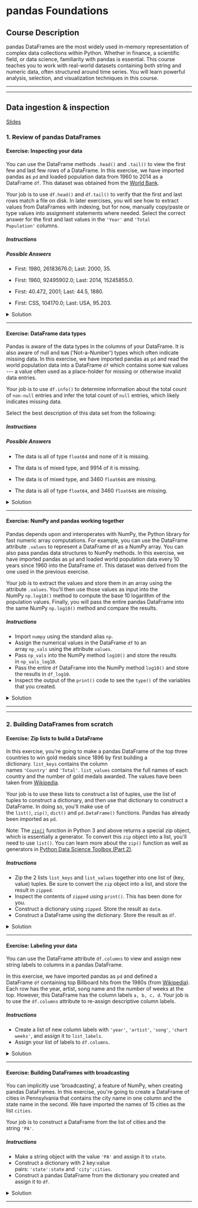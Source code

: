 # pandas Foundations

## Course Description

pandas DataFrames are the most widely used in-memory representation of complex data collections within Python. Whether in finance, a scientific field, or data science, familiarity with pandas is essential. This course teaches you to work with real-world datasets containing both string and numeric data, often structured around time series. You will learn powerful analysis, selection, and visualization techniques in this course.

---

---

## Data ingestion & inspection

[Slides](./01_chapter1.pdf)

### 1. Review of pandas DataFrames

#### Exercise: Inspecting your data

You can use the DataFrame methods `.head()` and `.tail()` to view the first few and last few rows of a DataFrame. In this exercise, we have imported pandas as `pd` and loaded population data from 1960 to 2014 as a DataFrame `df`. This dataset was obtained from the [World Bank](http://databank.worldbank.org/data/reports.aspx?source=2&type=metadata&series=SP.URB.TOTL.IN.ZS#).

Your job is to use `df.head()` and `df.tail()` to verify that the first and last rows match a file on disk. In later exercises, you will see how to extract values from DataFrames with indexing, but for now, manually copy/paste or type values into assignment statements where needed. Select the correct answer for the first and last values in the `'Year'` and `'Total Population'` columns.

##### Instructions

##### Possible Answers

- First: 1980, 26183676.0; Last: 2000, 35.

- First: 1960, 92495902.0; Last: 2014, 15245855.0.

- First: 40.472, 2001; Last: 44.5, 1880.

- First: CSS, 104170.0; Last: USA, 95.203.

<details>
<summary>Solution</summary>

**First: 1960, 92495902.0; Last: 2014, 15245855.0.**

```python
    import pandas as pd
    df = pd.read_csv('datasets/world_ind_pop_data.csv')
    print(df.head())
    print(df.tail())
```

</details>

---

#### Exercise: DataFrame data types

Pandas is aware of the data types in the columns of your DataFrame. It is also aware of null and `NaN` ('Not-a-Number') types which often indicate missing data. In this exercise, we have imported pandas as `pd` and read the world population data into a DataFrame `df` which contains some `NaN` values --- a value often used as a place-holder for missing or otherwise invalid data entries.

Your job is to use `df.info()` to determine information about the total count of `non-null` entries and infer the total count of `null` entries, which likely indicates missing data.

Select the best description of this data set from the following:

##### Instructions

##### Possible Answers

- The data is all of type `float64` and none of it is missing.

- The data is of mixed type, and 9914 of it is missing.

- The data is of mixed type, and 3460 `float64`s are missing.

- The data is all of type `float64`, and 3460 `float64`s are missing.

<details>
<summary>Solution</summary>

**The data is of mixed type, and 3460 `float64`s are missing.**

```python
      import pandas as pd
      df = pd.read_csv('datasets/world_ind_pop_data.csv')
      # df is already manipulated, only original dataset available for download
      df.iloc[0:10380:3, -2] = np.nan
      # Above statement makes dataset similar to one DataCamp gives you on console
      df.info()
```

</details>

---

#### Exercise: NumPy and pandas working together

Pandas depends upon and interoperates with NumPy, the Python library for fast numeric array computations. For example, you can use the DataFrame attribute `.values` to represent a DataFrame `df` as a NumPy array. You can also pass pandas data structures to NumPy methods. In this exercise, we have imported pandas as `pd` and loaded world population data every 10 years since 1960 into the DataFrame `df`. This dataset was derived from the one used in the previous exercise.

Your job is to extract the values and store them in an array using the attribute `.values`. You'll then use those values as input into the NumPy `np.log10()` method to compute the base 10 logarithm of the population values. Finally, you will pass the entire pandas DataFrame into the same NumPy `np.log10()` method and compare the results.

##### Instructions

- Import `numpy` using the standard alias `np`.
- Assign the numerical values in the DataFrame `df` to an array `np_vals` using the attribute `values`.
- Pass `np_vals` into the NumPy method `log10()` and store the results in `np_vals_log10`.
- Pass the entire `df` DataFrame into the NumPy method `log10()` and store the results in `df_log10`.
- Inspect the output of the `print()` code to see the `type()` of the variables that you created.

<details>
<summary>Solution</summary>

```python
    # Import numpy
    import numpy as np
    import pandas as pd

    df = pd.read_csv('datasets/world_population.csv')

    # Create array of DataFrame values: np_vals
    np_vals = df.values

    # Create new array of base 10 logarithm values: np_vals_log10
    np_vals_log10 = np.log10(np_vals)

    # Create array of new DataFrame by passing df to np.log10(): df_log10
    df_log10 = np.log10(df)

    # Print original and new data containers
    [print(x, 'has type', type(eval(x))) for x in ['np_vals', 'np_vals_log10', 'df', 'df_log10']]

```

_Output:_

    np_vals has type <class 'numpy.ndarray'>
    np_vals_log10 has type <class 'numpy.ndarray'>
    df has type <class 'pandas.core.frame.DataFrame'>
    df_log10 has type <class 'pandas.core.frame.DataFrame'>

</details>

---

---

### 2. Building DataFrames from scratch

#### Exercise: Zip lists to build a DataFrame

In this exercise, you're going to make a pandas DataFrame of the top three countries to win gold medals since 1896 by first building a dictionary. `list_keys` contains the column names `'Country'` and `'Total'`. `list_values` contains the full names of each country and the number of gold medals awarded. The values have been taken from [Wikipedia](https://en.wikipedia.org/wiki/All-time_Olympic_Games_medal_table).

Your job is to use these lists to construct a list of tuples, use the list of tuples to construct a dictionary, and then use that dictionary to construct a DataFrame. In doing so, you'll make use of the `list()`, `zip()`, `dict()` and `pd.DataFrame()` functions. Pandas has already been imported as `pd`.

Note: The [`zip()`](https://docs.python.org/3/library/functions.html#zip) function in Python 3 and above returns a special zip object, which is essentially a generator. To convert this `zip` object into a list, you'll need to use `list()`. You can learn more about the `zip()` function as well as generators in [Python Data Science Toolbox (Part 2)](https://www.datacamp.com/courses/python-data-science-toolbox-part-2).

##### Instructions

- Zip the 2 lists `list_keys` and `list_values` together into one list of (key, value) tuples. Be sure to convert the `zip` object into a list, and store the result in `zipped`.
- Inspect the contents of `zipped` using `print()`. This has been done for you.
- Construct a dictionary using `zipped`. Store the result as `data`.
- Construct a DataFrame using the dictionary. Store the result as `df`.

<details>
<summary>Solution</summary>

```python
    import pandas as pd
    list_keys = ['Country', 'Total']
    list_values = [
        ['United States', 'Soviet Union', 'United Kingdom'],
        [1118, 473, 273]
        ]

    zipped = list(zip(list_keys, list_values))  # tuples
    data  = dict(zipped)
    df = pd.DataFrame.from_dict(data)
    print(df)

```

_Output:_

|       | Country        | Total |
| ----- | -------------- | ----- |
| **0** | United States  | 1118  |
| **1** | Soviet Union   | 473   |
| **2** | United Kingdom | 273   |

</details>

---

#### Exercise: Labeling your data

You can use the DataFrame attribute `df.columns` to view and assign new string labels to columns in a pandas DataFrame.

In this exercise, we have imported pandas as `pd` and defined a DataFrame `df` containing top Billboard hits from the 1980s (from [Wikipedia](https://en.wikipedia.org/wiki/List_of_Billboard_Hot_100_number-one_singles_of_the_1980s#1980)). Each row has the year, artist, song name and the number of weeks at the top. However, this DataFrame has the column labels `a, b, c, d`. Your job is to use the `df.columns` attribute to re-assign descriptive column labels.

##### Instructions

- Create a list of new column labels with `'year'`, `'artist'`, `'song'`, `'chart weeks'`, and assign it to `list_labels`.
- Assign your list of labels to `df.columns`.

<details>
<summary>Solution</summary>

```python
    import numpy as np
    billboard_values = np.array([
        ['1980', 'Blondie', 'Call Me', '6'],
        ['1981', 'Chistorpher Cross', 'Arthurs Theme', '3'],
        ['1982', 'Joan Jett', 'I Love Rock and Roll', '7']
        ]).transpose()
    billboard_keys = ['a', 'b', 'c', 'd']

    billboard_zipped = list(zip(billboard_keys, billboard_values))

    billboard_dict = dict(billboard_zipped)

    df = pd.DataFrame.from_dict(billboard_dict)

    # Build a list of labels: list_labels
    list_labels = ['year', 'artist', 'song', 'chart weeks']
    df.columns = list_labels
    print(df)
```

_Output:_

|     | year | artist            | song                 | chart weeks |
| --- | ---- | ----------------- | -------------------- | ----------- |
| 0   | 1980 | Blondie           | Call Me              | 6           |
| 1   | 1981 | Chistorpher Cross | Artdurs tdeme        | 3           |
| 2   | 1982 | Joan Jett         | I Love Rock and Roll | 7           |

</details>

---

#### Exercise: Building DataFrames with broadcasting

You can implicitly use 'broadcasting', a feature of NumPy, when creating pandas DataFrames. In this exercise, you're going to create a DataFrame of cities in Pennsylvania that contains the city name in one column and the state name in the second. We have imported the names of 15 cities as the list `cities`.

Your job is to construct a DataFrame from the list of cities and the string `'PA'`.

##### Instructions

- Make a string object with the value `'PA'` and assign it to `state`.
- Construct a dictionary with 2 key:value pairs: `'state':state` and `'city':cities`.
- Construct a pandas DataFrame from the dictionary you created and assign it to `df`.

<details>
<summary>Solution</summary>

```python
    # preset
    cities =  ['Manheim', 'Preston park', 'Biglerville', 'Indiana', 'Curwensville', 'Crown', 'Harveys lake', 'Mineral springs', 'Cassville', 'Hannastown', 'Saltsburg', 'Tunkhannock', 'Pittsburgh', 'Lemasters', 'Great bend']

    # Make a string with the value 'PA': state
    state = 'PA'

    # Construct a dictionary: data
    data = {'state':state, 'city':cities}

    # Construct a DataFrame from dictionary data: df
    df = pd.DataFrame(data)

    # Print the DataFrame
    print(df)

```

_Output:_

|     | year | artist            | song                 | chart weeks |
| --- | ---- | ----------------- | -------------------- | ----------- |
| 0   | 1980 | Blondie           | Call Me              | 6           |
| 1   | 1981 | Chistorpher Cross | Artdurs tdeme        | 3           |
| 2   | 1982 | Joan Jett         | I Love Rock and Roll | 7           |

</details>

---
